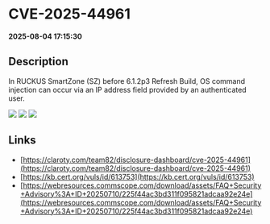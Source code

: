 # CVE-2025-44961

**2025-08-04 17:15:30**

## Description
In RUCKUS SmartZone (SZ) before 6.1.2p3 Refresh Build, OS command injection can occur via an IP address field provided by an authenticated user.

![](https://img.shields.io/static/v1?label=Score&message=9.9&color=red)
![](https://img.shields.io/static/v1?label=Severity&message=CRITICAL&color=red)
![](https://img.shields.io/static/v1?label=CWE&message=RCE&color=green)

## Links
- [https://claroty.com/team82/disclosure-dashboard/cve-2025-44961](https://claroty.com/team82/disclosure-dashboard/cve-2025-44961)
- [https://kb.cert.org/vuls/id/613753](https://kb.cert.org/vuls/id/613753)
- [https://webresources.commscope.com/download/assets/FAQ+Security+Advisory%3A+ID+20250710/225f44ac3bd311f095821adcaa92e24e](https://webresources.commscope.com/download/assets/FAQ+Security+Advisory%3A+ID+20250710/225f44ac3bd311f095821adcaa92e24e)
